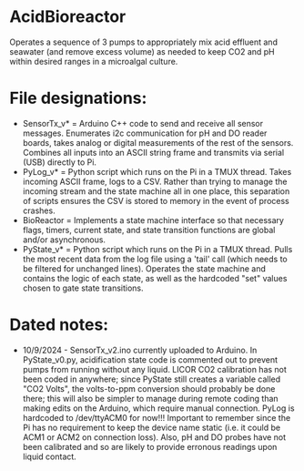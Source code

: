 # AcidBioreactor

Operates a sequence of 3 pumps to appropriately mix acid effluent and seawater (and remove excess volume) as needed to keep CO2 and pH within desired ranges in a microalgal culture.

# File designations:
+ SensorTx_v* = Arduino C++ code to send and receive all sensor messages. Enumerates i2c communication for pH and DO reader boards, takes analog or digital measurements of the rest of the sensors. Combines all inputs into an ASCII string frame and transmits via serial (USB) directly to Pi.
+ PyLog_v* = Python script which runs on the Pi in a TMUX thread. Takes incoming ASCII frame, logs to a CSV. Rather than trying to manage the incoming stream and the state machine all in one place, this separation of scripts ensures the CSV is stored to memory in the event of process crashes.
+ BioReactor = Implements a state machine interface so that necessary flags, timers, current state, and state transition functions are global and/or asynchronous.
+ PyState_v* = Python script which runs on the Pi in a TMUX thread. Pulls the most recent data from the log file using a 'tail' call (which needs to be filtered for unchanged lines). Operates the state machine and contains the logic of each state, as well as the hardcoded "set" values chosen to gate state transitions.

# Dated notes:
- 10/9/2024 - SensorTx_v2.ino currently uploaded to Arduino. In PyState_v0.py, acidification state code is commented out to prevent pumps from running without any liquid. LICOR CO2 calibration has not been coded in anywhere; since PyState still creates a variable called "CO2 Volts", the volts-to-ppm conversion should probably be done there; this will also be simpler to manage during remote coding than making edits on the Arduino, which require manual connection. PyLog is hardcoded to /dev/ttyACM0 for now!!! Important to remember since the Pi has no requirement to keep the device name static (i.e. it could be ACM1 or ACM2 on connection loss). Also, pH and DO probes have not been calibrated and so are likely to provide erronous readings upon liquid contact.